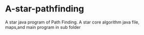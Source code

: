 # A-star-pathfinding
A star java program of Path Finding.
A star core algorithm java file, maps,and main program in sub folder
